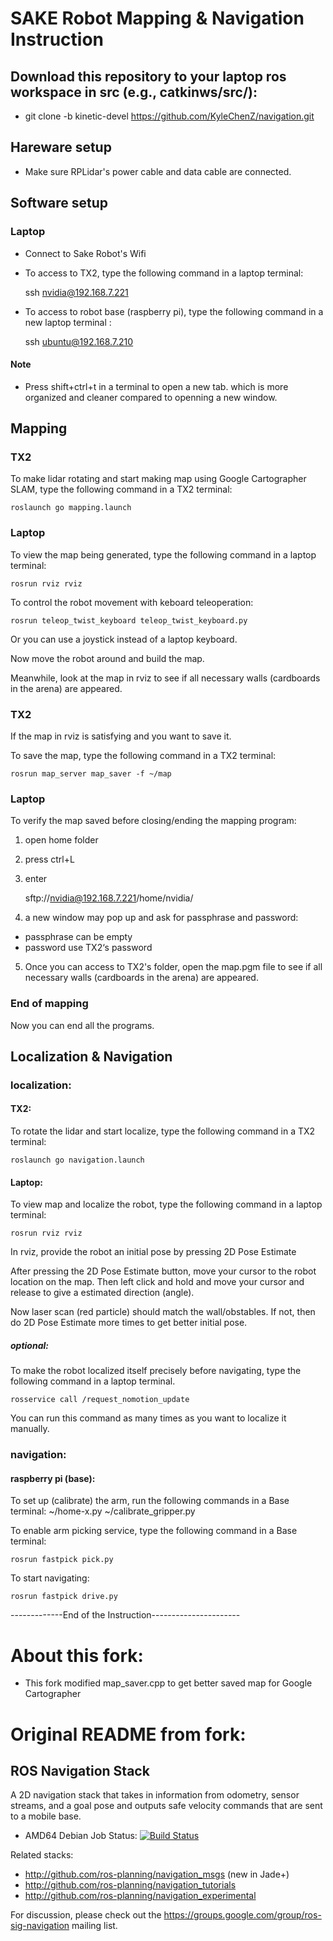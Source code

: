 SAKE Robot Mapping & Navigation Instruction
====================
Download this repository to your laptop ros workspace in src (e.g., catkinws/src/):
---
- git clone -b kinetic-devel https://github.com/KyleChenZ/navigation.git

Hareware setup
---
- Make sure RPLidar's power cable and data cable are connected.

Software setup
---
### Laptop
- Connect to Sake Robot's Wifi
- To access to TX2, type the following command in a laptop terminal:
    
    ssh nvidia@192.168.7.221
- To access to robot base (raspberry pi), type the following command in a new laptop terminal :
    
    ssh ubuntu@192.168.7.210

#### Note
- Press shift+ctrl+t in a terminal to open a new tab. which is more organized and cleaner compared to openning a new window.

Mapping
---
### TX2
To make lidar rotating and start making map using Google Cartographer SLAM, type the following command in a TX2 terminal:

    roslaunch go mapping.launch
### Laptop
To view the map being generated, type the following command in a laptop terminal:

    rosrun rviz rviz

To control the robot movement with keboard teleoperation:
    
    rosrun teleop_twist_keyboard teleop_twist_keyboard.py

Or you can use a joystick instead of a laptop keyboard.

Now move the robot around and build the map.

Meanwhile, look at the map in rviz to see if all necessary walls (cardboards in the arena) are appeared.

### TX2
If the map in rviz is satisfying and you want to save it.

To save the map, type the following command in a TX2 terminal:
    
    rosrun map_server map_saver -f ~/map

### Laptop
To verify the map saved before closing/ending the mapping program:
1. open home folder
2. press ctrl+L
3. enter 

    sftp://nvidia@192.168.7.221/home/nvidia/

4. a new window may pop up and ask for passphrase and password:
- passphrase can be empty
- password use TX2‘s password
5. Once you can access to TX2's folder, open the map.pgm file to see if all necessary walls (cardboards in the arena) are appeared.

### End of mapping
Now you can end all the programs.

Localization & Navigation
---
### localization:
#### TX2:
To rotate the lidar and start localize, type the following command in a TX2 terminal:

    roslaunch go navigation.launch

#### Laptop:
To view map and localize the robot, type the following command in a laptop terminal:

    rosrun rviz rviz

In rviz, provide the robot an initial pose by pressing 2D Pose Estimate

After pressing the 2D Pose Estimate button, move your cursor to the robot location on the map. Then left click and hold and move your cursor and release to give a estimated direction (angle).

Now laser scan (red particle) should match the wall/obstables. If not, then do 2D Pose Estimate more times to get better initial pose. 

##### optional:
To make the robot localized itself precisely before navigating, type the following command in a laptop terminal.

    rosservice call /request_nomotion_update

You can run this command as many times as you want to localize it manually.

### navigation:
#### raspberry pi (base):
To set up (calibrate) the arm, run the following commands in a Base terminal:
    ~/home-x.py
    ~/calibrate_gripper.py

To enable arm picking service, type the following command in a Base terminal:

    rosrun fastpick pick.py

To start navigating:
    
    rosrun fastpick drive.py
    
-------------End of the Instruction----------------------

About this fork:
====================
- This fork modified map_saver.cpp to get better saved map for Google Cartographer

Original README from fork:
====================

ROS Navigation Stack
---

A 2D navigation stack that takes in information from odometry, sensor
streams, and a goal pose and outputs safe velocity commands that are sent
to a mobile base.

 * AMD64 Debian Job Status: [![Build Status](http://build.ros.org/buildStatus/icon?job=Kbin_uX64__navigation__ubuntu_xenial_amd64__binary)](http://build.ros.org/view/Kbin_uX64/job/Kbin_uX64__navigation__ubuntu_xenial_amd64__binary/)

Related stacks:

 * http://github.com/ros-planning/navigation_msgs (new in Jade+)
 * http://github.com/ros-planning/navigation_tutorials
 * http://github.com/ros-planning/navigation_experimental

For discussion, please check out the
https://groups.google.com/group/ros-sig-navigation mailing list.
